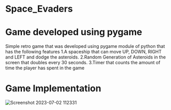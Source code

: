 # Space_Evaders
# Game developed using pygame
Simple retro game that was developed using pygame module of python that has the following features
1.A spaceship that can move UP, DOWN, RIGHT and LEFT and dodge the asteroids.
2.Random Generation of Asteroids in the screen that doubles every 30 seconds.
3.Timer that counts the amount of time the player has spent in the game

# Game Implementation 

![Screenshot 2023-07-02 112331](https://github.com/palman2003/Space_Evaders/assets/114089589/e29b25d7-71ba-440d-9cc0-fd198ef11bb5)
